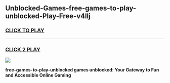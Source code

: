 
## Unblocked-Games-free-games-to-play-unblocked-Play-Free-v4llj
<h3>
<a href="https://premium76.site?title=free-games-to-play-unblocked&ref=21A">CLICK TO PLAY</a></h3>
<hr>

<h3>
<a href="https://premium76.site?title=free-games-to-play-unblocked&ref=21A">CLICK 2 PLAY</a>
  
</h3>

<a href="https://premium76.site?title=free-games-to-play-unblocked&ref=21A"><img src="https://clearcache.store/games.png"></a>


**free-games-to-play-unblocked games unblocked: Your Gateway to Fun and Accessible Online Gaming**
